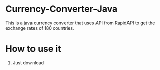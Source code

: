 # Currency-Converter-Java
This is a java currency converter that uses API from RapidAPI to get the exchange rates of 180 countries.

# How to use it
1. Just download 
# 
